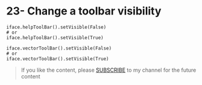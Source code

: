 # 23- Change a toolbar visibility

```
iface.helpToolBar().setVisible(False)
# or
iface.helpToolBar().setVisible(True)

iface.vectorToolBar().setVisible(False)
# or 
iface.vectorToolBar().setVisible(True)
```

<blockquote>
<p>If you like the content, please <a target="_blank" href="https://www.youtube.com/channel/UCpbWlHEqBSnJb6i4UemXQpA?sub_confirmation=1">SUBSCRIBE</a> to my channel for the future content</p>
</blockquote>